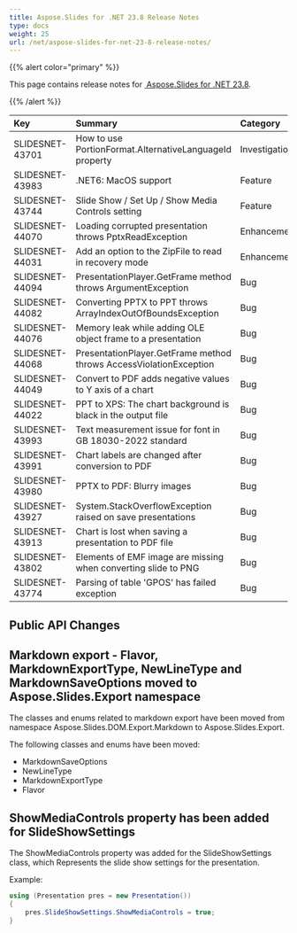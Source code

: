 ```yaml
---
title: Aspose.Slides for .NET 23.8 Release Notes
type: docs
weight: 25
url: /net/aspose-slides-for-net-23-8-release-notes/
---
```


{{% alert color="primary" %}} 

This page contains release notes for [ Aspose.Slides for .NET 23.8](https://www.nuget.org/packages/Aspose.Slides.NET/).

{{% /alert %}} 

|**Key**|**Summary**|**Category**|**Related Documentation**|
| :- | :- | :- | :- |
|SLIDESNET-43701|How to use PortionFormat.AlternativeLanguageId property|Investigation|https://docs.aspose.com/slides/net/presentation-properties/#set-default-language|
|SLIDESNET-43983|.NET6: MacOS support|Feature|https://docs.aspose.com/slides/net/slides-for-net-6-cross-platform/|
|SLIDESNET-43744|Slide Show / Set Up / Show Media Controls setting|Feature|https://reference.aspose.com/slides/net/aspose.slides/slideshowsettings/showmediacontrols/|
|SLIDESNET-44070|Loading corrupted presentation throws PptxReadException|Enhancement|<https://docs.aspose.com/slides/net/save-presentation/>|
|SLIDESNET-44031|Add an option to the ZipFile to read in recovery mode|Enhancement|<https://docs.aspose.com/slides/net/open-presentation/>|
|SLIDESNET-44094|PresentationPlayer.GetFrame method throws ArgumentException|Bug|<https://docs.aspose.com/slides/net/convert-powerpoint-to-video/>|
|SLIDESNET-44082|Converting PPTX to PPT throws ArrayIndexOutOfBoundsException|Bug|<https://docs.aspose.com/slides/net/convert-pptx-to-ppt/>|
|SLIDESNET-44076|Memory leak while adding OLE object frame to a presentation|Bug|<https://docs.aspose.com/slides/net/manage-ole/>|
|SLIDESNET-44068|PresentationPlayer.GetFrame method throws AccessViolationException|Bug|<https://docs.aspose.com/slides/net/convert-powerpoint-to-video/>|
|SLIDESNET-44049|Convert to PDF adds negative values to Y axis of a chart|Bug|<https://docs.aspose.com/slides/net/powerpoint-charts/>|
|SLIDESNET-44022|PPT to XPS: The chart background is black in the output file|Bug|<https://docs.aspose.com/slides/net/convert-presentation-to-xps/>|
|SLIDESNET-43993|Text measurement issue for font in GB 18030-2022 standard |Bug|<https://docs.aspose.com/slides/net/font-replacement/>|
|SLIDESNET-43991|Chart labels are changed after conversion to PDF|Bug|<https://docs.aspose.com/slides/net/chart-data-label/>|
|SLIDESNET-43980|PPTX to PDF: Blurry images|Bug|<https://docs.aspose.com/slides/net/convert-powerpoint-to-pdf/>|
|SLIDESNET-43927|System.StackOverflowException raised on save presentations|Bug|<https://docs.aspose.com/slides/net/convert-presentation/>|
|SLIDESNET-43913|Chart is lost when saving a presentation to PDF file|Bug|<https://docs.aspose.com/slides/net/powerpoint-charts>|
|SLIDESNET-43802|Elements of EMF image are missing when converting slide to PNG|Bug|<https://docs.aspose.com/slides/net/convert-powerpoint-to-png/>|
|SLIDESNET-43774|Parsing of table 'GPOS' has failed exception|Bug|<https://docs.aspose.com/slides/net/convert-powerpoint-to-html/#convert-powerpoint-to-html-with-original-fonts>|

## Public API Changes ##

## Markdown export - Flavor, MarkdownExportType, NewLineType and MarkdownSaveOptions moved to Aspose.Slides.Export namespace ##

The classes and enums related to markdown export have been moved from namespace Aspose.Slides.DOM.Export.Markdown to Aspose.Slides.Export. 

The following classes and enums have been moved:
- MarkdownSaveOptions
- NewLineType
- MarkdownExportType
- Flavor

## ShowMediaControls property has been added for SlideShowSettings ##

The ShowMediaControls property was added for the SlideShowSettings class, which Represents the slide show settings for the presentation.

Example:

```csharp
using (Presentation pres = new Presentation())
{
    pres.SlideShowSettings.ShowMediaControls = true;
}
```